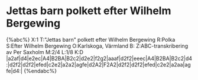 # Jettas barn polkett efter Wilhelm Bergewing

{%abc%}
X:1
T:"Jettas barn" polkett efter Wilhelm Bergewing
R:Polka
S:Efter Wilhelm Bergewing
O:Karlskoga, Värmland
B:
Z:ABC-transkribering av Per Saxholm
M:2/4
L:1/8
K:D
|a2af|d4|e2ec|A4|B2BA|B2c2|d2e2|f2g2|aaaf|d2f2|eeec|A4|B2BA|B2c2|d4:|d2f2|d2f2|efed|c2e2|a2a2|agfe|d2A2|F2A2|d2f2|d2f2|efed|c2e2|a2aa|agfe|d4:| 
{%endabc%}
